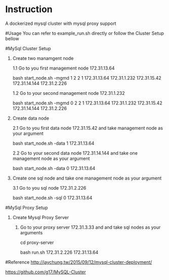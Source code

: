 # Instruction
A dockerized mysql cluster with mysql proxy support

#Usage
You can refer to example_run.sh directly or follow the Cluster Setup bellow

#MySql Cluster Setup
1.  Create two manamgent node
    
    1.1   Go to you first management node 172.31.13.64

    bash start_node.sh -mgmd 1 2 2 1 172.31.13.64 172.31.1.232 172.31.15.42 172.31.14.144 172.31.2.226
       
    1.2   Go to your second management node 172.31.1.232
    
    bash start_node.sh -mgmd 0 2 2 1 172.31.13.64 172.31.1.232 172.31.15.42 172.31.14.144 172.31.2.226
       
2.  Create data node

    2.1   Go to you first data node 172.31.15.42 and take management node as your argument
    
    bash start_node.sh -data 1 172.31.13.64
       
    2.2   Go to your second data node 172.31.14.144 and take one management node as your argument
    
    bash start_node.sh -data 0 172.31.13.64
       
3.  Create one sql node and take one management node as your argument

    3.1   Go to you sql node 172.31.2.226
       
    bash start_node.sh -sql 0 172.31.13.64

#MySql Proxy Setup

1. Create Mysql Proxy Server
   1. Go to your proxy server 172.31.3.33 and and take sql nodes as your arguments
   
      cd proxy-server

      bash run.sh 172.31.2.226 172.31.13.64 

#Reference
  http://jaychung.tw/2015/09/12/mysql-cluster-deployment/
  
  https://github.com/g17/MySQL-Cluster
